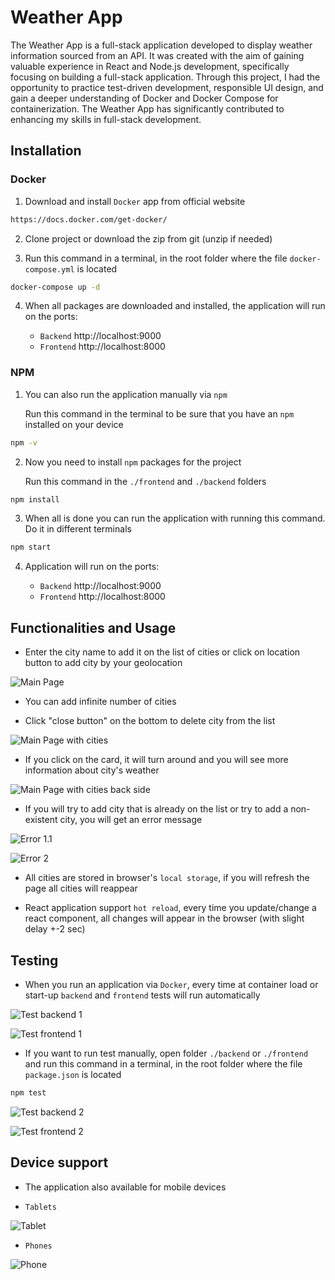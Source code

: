 # Weather App

The Weather App is a full-stack application developed to display weather information sourced from an API. It was created with the aim of gaining valuable experience in React and Node.js development, specifically focusing on building a full-stack application. Through this project, I had the opportunity to practice test-driven development, responsible UI design, and gain a deeper understanding of Docker and Docker Compose for containerization. The Weather App has significantly contributed to enhancing my skills in full-stack development.

## Installation

### Docker

1. Download and install `Docker` app from official website

```sh
https://docs.docker.com/get-docker/
```

2. Clone project or download the zip from git (unzip if needed)

3. Run this command in a terminal, in the root folder where the file `docker-compose.yml` is located

```sh
docker-compose up -d
```

4. When all packages are downloaded and installed, the application will run on the ports:

   - `Backend` http://localhost:9000
   - `Frontend` http://localhost:8000

### NPM

1. You can also run the application manually via `npm`

   Run this command in the terminal to be sure that you have an `npm` installed on your device

```sh
npm -v
```

2. Now you need to install `npm` packages for the project

   Run this command in the `./frontend` and `./backend` folders

```sh
npm install
```

3. When all is done you can run the application with running this command. Do it in different terminals

```sh
npm start
```

4. Application will run on the ports:

   - `Backend` http://localhost:9000
   - `Frontend` http://localhost:8000

## Functionalities and Usage

- Enter the city name to add it on the list of cities or click on location button to add city by your geolocation

![Main Page](screenshots/main_page.png)

- You can add infinite number of cities

- Click "close button" on the bottom to delete city from the list

![Main Page with cities](screenshots/main_page_with_cities.png)

- If you click on the card, it will turn around and you will see more information about city's weather

![Main Page with cities back side](screenshots/main_page_with_cities_back_side.png)

- If you will try to add city that is already on the list or try to add a non-existent city, you will get an error message

![Error 1.1](screenshots/main_page_city_error.png)

![Error 2](screenshots/main_page_city_connection_error.png)

- All cities are stored in browser's `local storage`, if you will refresh the page all cities will reappear

- React application support `hot reload`, every time you update/change a react component, all changes will appear in the browser (with slight delay +-2 sec)

## Testing

- When you run an application via `Docker`, every time at container load or start-up `backend` and `frontend` tests will run automatically

![Test backend 1](screenshots/back_end_test.png)

![Test frontend 1](screenshots/front_end_test.png)

- If you want to run test manually, open folder `./backend` or `./frontend` and run this command in a terminal, in the root folder where the file `package.json` is located

```sh
npm test
```

![Test backend 2](screenshots/back_end_test_2.png)

![Test frontend 2](screenshots/front_end_test_2.png)

## Device support

- The application also available for mobile devices

- `Tablets`

![Tablet](screenshots/tablet.png)

- `Phones`

![Phone](screenshots/phone.png)
